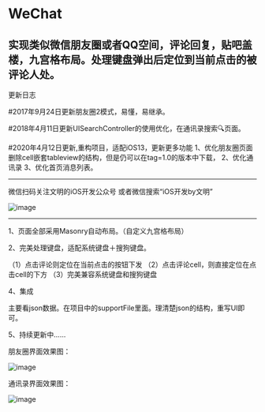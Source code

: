 # WeChat
实现类似微信朋友圈或者QQ空间，评论回复，贴吧盖楼，九宫格布局。处理键盘弹出后定位到当前点击的被评论人处。
---
更新日志

#2017年9月24日更新朋友圈2模式，易懂，易继承。

#2018年4月11日更新UISearchController的使用优化，在通讯录搜索🔍页面。

#2020年4月12日更新,重构项目，适配iOS13，更新更多功能
   1、优化朋友圈页面删除cell嵌套tableview的结构，但是仍可以在tag=1.0的版本中下载，
   2、优化通讯录
   3、优化首页消息列表。

---
微信扫码关注文明的iOS开发公众号
或者微信搜索“iOS开发by文明”

![image](https://github.com/zhengwenming/WMPlayer/blob/master/PlayerDemo/gzh.jpg)

---

1、页面全部采用Masonry自动布局。（自定义九宫格布局）

2、完美处理键盘，适配系统键盘＋搜狗键盘。

（1）点击评论则定位在当前点击的按钮下发
（2）点击评论cell，则直接定位在点击cell的下方
（3）完美兼容系统键盘和搜狗键盘

4、集成

主要看json数据。在项目中的supportFile里面。理清楚json的结构，重写UI即可。

5、持续更新中......



朋友圈界面效果图：

![image](https://github.com/zhengwenming/WeChat/blob/master/WeChat/WeChat.gif)   



通讯录界面效果图：

![image](https://github.com/zhengwenming/WeChat/blob/master/WeChat/addressBook.gif)   



